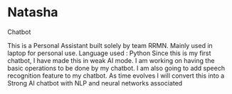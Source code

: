 # Natasha
Chatbot

This is a Personal Assistant built solely by team RRMN.
Mainly used in laptop for personal use.
Language used : Python
Since this is my first chatbot, I have made this in weak AI mode. I am working on having the basic operations to be done by my chatbot.
I am also going to add speech recognition feature to my chatbot.
As time evolves I will convert this into a Strong AI chatbot with NLP and neural networks associated
